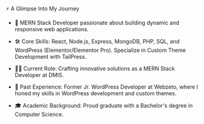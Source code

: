 ⚡️ A Glimpse Into My Journey

- 🚀 MERN Stack Developer passionate about building dynamic and responsive web applications.

- 🛠️ Core Skills: React, Node.js, Express, MongoDB, PHP, SQL, and WordPress (Elementor/Elementor Pro). Specialize in Custom Theme Development with TailPress.

- 👨‍💻 Current Role: Crafting innovative solutions as a MERN Stack Developer at DMIS.

- 🌟 Past Experience: Former Jr. WordPress Developer at Webzeto, where I honed my skills in WordPress development and custom themes.

- 🎓 Academic Background: Proud graduate with a Bachelor's degree in Computer Science.


<!---
abdullahdev2K/abdullahdev2K is a ✨ special ✨ repository because its `README.md` (this file) appears on your GitHub profile.
You can click the Preview link to take a look at your changes.
--->
